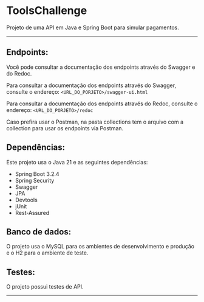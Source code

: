 # ToolsChallenge
Projeto de uma API em Java e Spring Boot para simular pagamentos.

<hr>

Endpoints:
----------
Você pode consultar a documentação dos endpoints através do Swagger e do Redoc.<br>

Para consultar a documentação dos endpoints através do Swagger, consulte o endereço: `<URL_DO_PORJETO>/swagger-ui.html` <br>

Para consultar a documentação dos endpoints através do Redoc, consulte o endereço: `<URL_DO_PORJETO>/redoc` <br>

Caso prefira usar o Postman, na pasta collections tem o arquivo com a collection para usar os endpoints via Postman.


Dependências:
-------------
Este projeto usa o Java 21 e as seguintes dependências:
* Spring Boot 3.2.4
* Spring Security
* Swagger
* JPA
* Devtools
* jUnit
* Rest-Assured

Banco de dados:
---------------
O projeto usa o MySQL para os ambientes de desenvolvimento e produção e o H2 para o ambiente de teste.

Testes:
-------
O projeto possui testes de API.

<hr>
